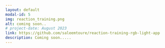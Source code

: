 ```yaml
---
layout: default
modal-id: 5
img: reaction_training.png
alt: coming soon..
# project-date: August 2023
link: https://github.com/saleemtoure/reaction-training-rgb-light-app
description: Coming soon.....
---
```

